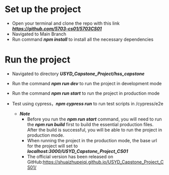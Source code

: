 # Set up the project

- Open your terminal and clone the repo with this link ***https://github.com/5703-cs01/5703CS01***
- Navigated to Main Branch
- Run command **_npm install_** to install all the necessary dependencies

# Run the project

- Navigated to directory ***USYD_Capstone_Project/hss_capstone***

- Run the command ***npm run dev*** to run the project in development mode

- Run the command ***npm run start*** to run the project in production mode

- Test using cypress，***npm cypress run*** to run test scripts in /cypress/e2e

  

  - ***Note*** 
    - Before you run the ***npm run start*** command, you will need to run the ***npm run build*** first to build the essential production files. After the build is successful, you will be able to run the project in production mode.
    - When running the project in the production mode, the base url for the project will set to ***localhost:3000/USYD_Capstone_Project_CS01***
    - The official version has been released on GitHub:https://shuaizhupeiqi.github.io/USYD_Capstone_Project_CS01/
